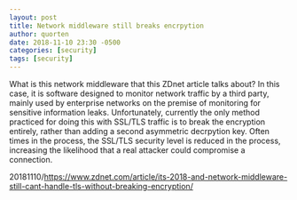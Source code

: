 ```yaml
---
layout: post
title: Network middleware still breaks encrpytion
author: quorten
date: 2018-11-10 23:30 -0500
categories: [security]
tags: [security]
---
```


What is this network middleware that this ZDnet article talks about?
In this case, it is software designed to monitor network traffic by a
third party, mainly used by enterprise networks on the premise of
monitoring for sensitive information leaks.  Unfortunately, currently
the only method practiced for doing this with SSL/TLS traffic is to
break the encryption entirely, rather than adding a second asymmetric
decrpytion key.  Often times in the process, the SSL/TLS security
level is reduced in the process, increasing the likelihood that a real
attacker could compromise a connection.

20181110/https://www.zdnet.com/article/its-2018-and-network-middleware-still-cant-handle-tls-without-breaking-encryption/
